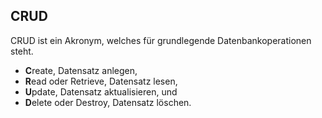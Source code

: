 ## CRUD
CRUD ist ein Akronym, welches für grundlegende Datenbankoperationen steht. 
  * **C**reate, Datensatz anlegen,
  * **R**ead oder Retrieve, Datensatz lesen,
  * **U**pdate, Datensatz aktualisieren, und
  * **D**elete oder Destroy, Datensatz löschen.
